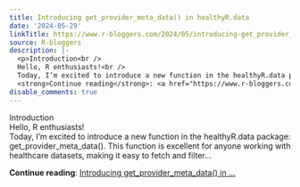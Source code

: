 ```yaml
---
title: Introducing get_provider_meta_data() in healthyR.data
date: '2024-05-29'
linkTitle: https://www.r-bloggers.com/2024/05/introducing-get_provider_meta_data-in-healthyr-data/
source: R-bloggers
description: |-
  <p>Introduction<br />
  Hello, R enthusiasts!<br />
  Today, I’m excited to introduce a new function in the healthyR.data package: get_provider_meta_data(). This function is excellent for anyone working with healthcare datasets, making it easy to fetch and filter...</p>
  <strong>Continue reading</strong>: <a href="https://www.r-bloggers.com/2024/05/introducing-get_provider_meta_data-in-healthyr-data/">Introducing get_provider_meta_data() in ...
disable_comments: true
---
```

<p>Introduction<br />
Hello, R enthusiasts!<br />
Today, I’m excited to introduce a new function in the healthyR.data package: get_provider_meta_data(). This function is excellent for anyone working with healthcare datasets, making it easy to fetch and filter...</p>
<strong>Continue reading</strong>: <a href="https://www.r-bloggers.com/2024/05/introducing-get_provider_meta_data-in-healthyr-data/">Introducing get_provider_meta_data() in ...
